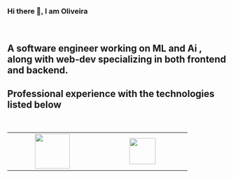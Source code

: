 ### Hi there 👋, I am Oliveira

<br>

<h2>A software engineer working on ML and Ai , along with web-dev specializing in both frontend and backend.</h2>
<h2>Professional experience with the technologies listed below</h2>
<br>

<table width="100">
<tr>
    <td align='center' width="190">
        <img src="https://cdn.worldvectorlogo.com/logos/opengl-1.svg" width="80">
    </td>
    <td align='center' width="190">
        <img src="hhttps://avatars.githubusercontent.com/u/77683370?s=200&v=4" width="60">
    </td>
</table>
